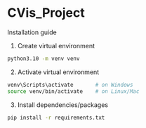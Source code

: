 # CVis_Project

Installation guide
1. Create virtual environment
```bash
python3.10 -m venv venv
```

2. Activate virtual environment
```bash
venv\Scripts\activate       # on Windows
source venv/bin/activate    # on Linux/Mac
```

3. Install dependencies/packages
```bash
pip install -r requirements.txt
```